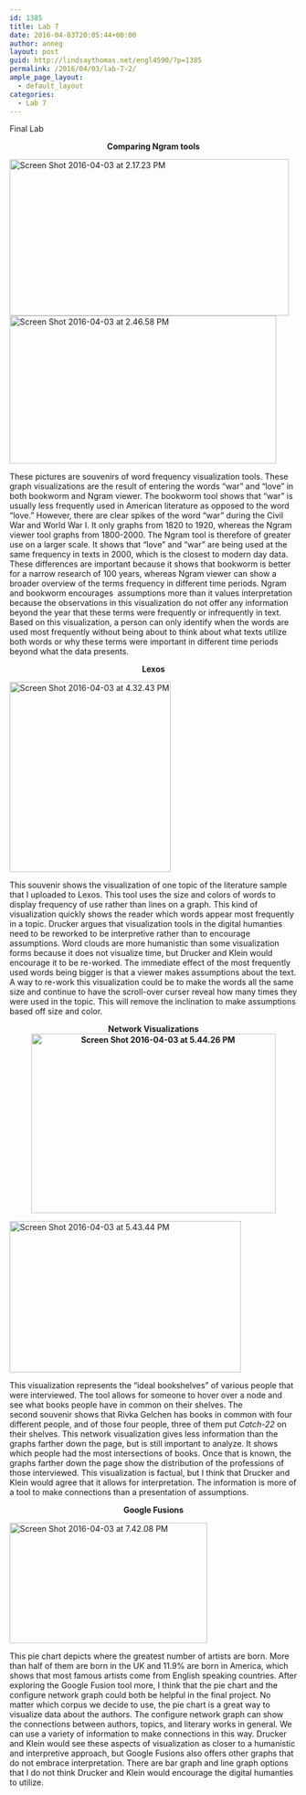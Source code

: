 ```yaml
---
id: 1385
title: Lab 7
date: 2016-04-03T20:05:44+00:00
author: anneg
layout: post
guid: http://lindsaythomas.net/engl4590/?p=1385
permalink: /2016/04/03/lab-7-2/
ample_page_layout:
  - default_layout
categories:
  - Lab 7
---
```

<p style="text-align: left">
  Final Lab
</p>

<p style="text-align: center">
  <strong>Comparing Ngram tools</strong>
</p>

<a href="http://lindsaythomas.net/engl4590/wp-content/uploads/sites/10/2016/04/Screen-Shot-2016-04-03-at-2.17.23-PM.png" rel="attachment wp-att-1393"><img class="wp-image-1393 aligncenter" src="http://lindsaythomas.net/engl4590/wp-content/uploads/sites/10/2016/04/Screen-Shot-2016-04-03-at-2.17.23-PM-300x168.png" alt="Screen Shot 2016-04-03 at 2.17.23 PM" width="489" height="274" srcset="http://lindsaythomas.net/engl4590/wp-content/uploads/sites/10/2016/04/Screen-Shot-2016-04-03-at-2.17.23-PM-300x168.png 300w, http://lindsaythomas.net/engl4590/wp-content/uploads/sites/10/2016/04/Screen-Shot-2016-04-03-at-2.17.23-PM-768x429.png 768w, http://lindsaythomas.net/engl4590/wp-content/uploads/sites/10/2016/04/Screen-Shot-2016-04-03-at-2.17.23-PM.png 954w" sizes="(max-width: 489px) 100vw, 489px" /></a><a href="http://lindsaythomas.net/engl4590/wp-content/uploads/sites/10/2016/04/Screen-Shot-2016-04-03-at-2.46.58-PM.png" rel="attachment wp-att-1397"><img class="wp-image-1397 aligncenter" src="http://lindsaythomas.net/engl4590/wp-content/uploads/sites/10/2016/04/Screen-Shot-2016-04-03-at-2.46.58-PM-300x166.png" alt="Screen Shot 2016-04-03 at 2.46.58 PM" width="467" height="259" srcset="http://lindsaythomas.net/engl4590/wp-content/uploads/sites/10/2016/04/Screen-Shot-2016-04-03-at-2.46.58-PM-300x166.png 300w, http://lindsaythomas.net/engl4590/wp-content/uploads/sites/10/2016/04/Screen-Shot-2016-04-03-at-2.46.58-PM-768x424.png 768w, http://lindsaythomas.net/engl4590/wp-content/uploads/sites/10/2016/04/Screen-Shot-2016-04-03-at-2.46.58-PM-1024x565.png 1024w, http://lindsaythomas.net/engl4590/wp-content/uploads/sites/10/2016/04/Screen-Shot-2016-04-03-at-2.46.58-PM.png 1064w" sizes="(max-width: 467px) 100vw, 467px" /></a>

These pictures are souvenirs of word frequency visualization tools. These graph visualizations are the result of entering the words &#8220;war&#8221; and &#8220;love&#8221; in both bookworm and Ngram viewer. The bookworm tool shows that &#8220;war&#8221; is usually less frequently used in American literature as opposed to the word &#8220;love.&#8221; However, there are clear spikes of the word &#8220;war&#8221; during the Civil War and World War I. It only graphs from 1820 to 1920, whereas the Ngram viewer tool graphs from 1800-2000. The Ngram tool is therefore of greater use on a larger scale. It shows that &#8220;love&#8221; and &#8220;war&#8221; are being used at the same frequency in texts in 2000, which is the closest to modern day data. These differences are important because it shows that bookworm is better for a narrow research of 100 years, whereas Ngram viewer can show a broader overview of the terms frequency in different time periods. Ngram and bookworm encourages  assumptions more than it values interpretation because the observations in this visualization do not offer any information beyond the year that these terms were frequently or infrequently in text. Based on this visualization, a person can only identify when the words are used most frequently without being about to think about what texts utilize both words or why these terms were important in different time periods beyond what the data presents.

<p style="text-align: center">
  <strong>Lexos</strong>
</p>

<a href="http://lindsaythomas.net/engl4590/wp-content/uploads/sites/10/2016/04/Screen-Shot-2016-04-03-at-4.32.43-PM.png" rel="attachment wp-att-1401"><img class="wp-image-1401 aligncenter" src="http://lindsaythomas.net/engl4590/wp-content/uploads/sites/10/2016/04/Screen-Shot-2016-04-03-at-4.32.43-PM-254x300.png" alt="Screen Shot 2016-04-03 at 4.32.43 PM" width="282" height="333" srcset="http://lindsaythomas.net/engl4590/wp-content/uploads/sites/10/2016/04/Screen-Shot-2016-04-03-at-4.32.43-PM-254x300.png 254w, http://lindsaythomas.net/engl4590/wp-content/uploads/sites/10/2016/04/Screen-Shot-2016-04-03-at-4.32.43-PM.png 325w" sizes="(max-width: 282px) 100vw, 282px" /></a>

This souvenir shows the visualization of one topic of the literature sample that I uploaded to Lexos. This tool uses the size and colors of words to display frequency of use rather than lines on a graph. This kind of visualization quickly shows the reader which words appear most frequently in a topic. Drucker argues that visualization tools in the digital humanties need to be reworked to be interpretive rather than to encourage assumptions. Word clouds are more humanistic than some visualization forms because it does not visualize time, but Drucker and Klein would encourage it to be re-worked. The immediate effect of the most frequently used words being bigger is that a viewer makes assumptions about the text. A way to re-work this visualization could be to make the words all the same size and continue to have the scroll-over curser reveal how many times they were used in the topic. This will remove the inclination to make assumptions based off size and color.

<p style="text-align: center">
  <strong>Network Visualizations<a href="http://lindsaythomas.net/engl4590/wp-content/uploads/sites/10/2016/04/Screen-Shot-2016-04-03-at-5.44.26-PM.png" rel="attachment wp-att-1404"><img class="wp-image-1404 aligncenter" src="http://lindsaythomas.net/engl4590/wp-content/uploads/sites/10/2016/04/Screen-Shot-2016-04-03-at-5.44.26-PM-300x220.png" alt="Screen Shot 2016-04-03 at 5.44.26 PM" width="428" height="314" srcset="http://lindsaythomas.net/engl4590/wp-content/uploads/sites/10/2016/04/Screen-Shot-2016-04-03-at-5.44.26-PM-300x220.png 300w, http://lindsaythomas.net/engl4590/wp-content/uploads/sites/10/2016/04/Screen-Shot-2016-04-03-at-5.44.26-PM.png 754w" sizes="(max-width: 428px) 100vw, 428px" /></a></strong>
</p>

<a href="http://lindsaythomas.net/engl4590/wp-content/uploads/sites/10/2016/04/Screen-Shot-2016-04-03-at-5.43.44-PM.png" rel="attachment wp-att-1406"><img class="wp-image-1406 aligncenter" src="http://lindsaythomas.net/engl4590/wp-content/uploads/sites/10/2016/04/Screen-Shot-2016-04-03-at-5.43.44-PM-300x196.png" alt="Screen Shot 2016-04-03 at 5.43.44 PM" width="405" height="265" srcset="http://lindsaythomas.net/engl4590/wp-content/uploads/sites/10/2016/04/Screen-Shot-2016-04-03-at-5.43.44-PM-300x196.png 300w, http://lindsaythomas.net/engl4590/wp-content/uploads/sites/10/2016/04/Screen-Shot-2016-04-03-at-5.43.44-PM-768x501.png 768w, http://lindsaythomas.net/engl4590/wp-content/uploads/sites/10/2016/04/Screen-Shot-2016-04-03-at-5.43.44-PM.png 864w" sizes="(max-width: 405px) 100vw, 405px" /></a>

This visualization represents the &#8220;ideal bookshelves&#8221; of various people that were interviewed. The tool allows for someone to hover over a node and see what books people have in common on their shelves. The second souvenir shows that Rivka Gelchen has books in common with four different people, and of those four people, three of them put _Catch-22_ on their shelves. This network visualization gives less information than the graphs farther down the page, but is still important to analyze. It shows which people had the most intersections of books. Once that is known, the graphs farther down the page show the distribution of the professions of those interviewed. This visualization is factual, but I think that Drucker and Klein would agree that it allows for interpretation. The information is more of a tool to make connections than a presentation of assumptions.

<p style="text-align: center">
  <strong>Google Fusions</strong>
</p>

<a href="http://lindsaythomas.net/engl4590/wp-content/uploads/sites/10/2016/04/Screen-Shot-2016-04-03-at-7.42.08-PM.png" rel="attachment wp-att-1415"><img class="wp-image-1415 aligncenter" src="http://lindsaythomas.net/engl4590/wp-content/uploads/sites/10/2016/04/Screen-Shot-2016-04-03-at-7.42.08-PM-300x183.png" alt="Screen Shot 2016-04-03 at 7.42.08 PM" width="346" height="211" srcset="http://lindsaythomas.net/engl4590/wp-content/uploads/sites/10/2016/04/Screen-Shot-2016-04-03-at-7.42.08-PM-300x183.png 300w, http://lindsaythomas.net/engl4590/wp-content/uploads/sites/10/2016/04/Screen-Shot-2016-04-03-at-7.42.08-PM.png 516w" sizes="(max-width: 346px) 100vw, 346px" /></a>

This pie chart depicts where the greatest number of artists are born. More than half of them are born in the UK and 11.9% are born in America, which shows that most famous artists come from English speaking countries. After exploring the Google Fusion tool more, I think that the pie chart and the configure network graph could both be helpful in the final project. No matter which corpus we decide to use, the pie chart is a great way to visualize data about the authors. The configure network graph can show the connections between authors, topics, and literary works in general. We can use a variety of information to make connections in this way. Drucker and Klein would see these aspects of visualization as closer to a humanistic and interpretive approach, but Google Fusions also offers other graphs that do not embrace interpretation. There are bar graph and line graph options that I do not think Drucker and Klein would encourage the digital humanties to utilize.